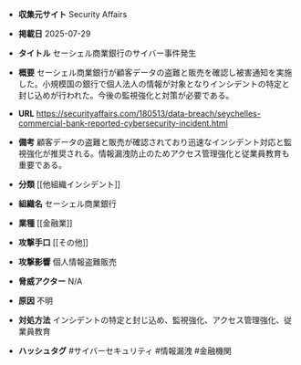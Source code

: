 - **収集元サイト**
Security Affairs

- **掲載日**
2025-07-29

- **タイトル**
セーシェル商業銀行のサイバー事件発生

- **概要**
セーシェル商業銀行が顧客データの盗難と販売を確認し被害通知を実施した。小規模国の銀行で個人法人の情報が対象となりインシデントの特定と封じ込めが行われた。今後の監視強化と対策が必要である。

- **URL**
https://securityaffairs.com/180513/data-breach/seychelles-commercial-bank-reported-cybersecurity-incident.html

- **備考**
顧客データの盗難と販売が確認されており迅速なインシデント対応と監視強化が推奨される。情報漏洩防止のためアクセス管理強化と従業員教育も重要である。

- **分類**
[[他組織インシデント]]

- **組織名**
セーシェル商業銀行

- **業種**
[[金融業]]

- **攻撃手口**
[[その他]]

- **攻撃影響**
個人情報盗難販売

- **脅威アクター**
N/A

- **原因**
不明

- **対処方法**
インシデントの特定と封じ込め、監視強化、アクセス管理強化、従業員教育

- **ハッシュタグ**
#サイバーセキュリティ #情報漏洩 #金融機関
